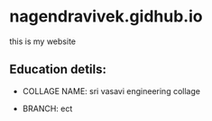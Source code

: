 # nagendravivek.gidhub.io
this is my website

## Education detils:

* COLLAGE NAME: sri vasavi engineering collage

* BRANCH: ect

